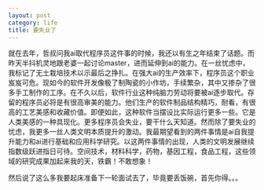 ```yaml
---
layout: post
category: life
title: 要失业了
---
```



就在去年，哲叔问我ai取代程序员这件事的时候，我还以有生之年结束了话题。而昨天半抖机灵地跟老婆一起讨论master，进而延伸到ai的能力。在一丝忧虑中，我标记了无土栽培技术以示最后之挣扎。在强大ai的生产效率下，程序员这个职业岌岌可危。现如今的软件开发像极了制陶瓷的小作坊，手续繁杂，其中又掺杂了很多手工制作的工序。在不久以后，软件行业这种纯脑力劳动将要被ai逐步取代。存留的程序员必将是有很高审美的能力。他们生产的软件制品结构精巧，耐看，有很高的工艺美感和收藏价值。即便如此，这种软件当摆设比实际运行更多一些。它是人类美感的一种具现化。更多程序员会失业，要干什么天知道。然而除了要失业的忧虑，我更多一丝人类文明本质提升的激动。我最期望看到的两件事情是ai自我提升能力和ai进行基础和应用科学研究。以这两件事情的出现，人类的文明发展继续指数级跃进指日可待。空间技术，材料科学，药物，基因工程，食品工程，这些领域的研究成果加起来我的天，铁霸！不敢想象！

然后说了这么多我要起床准备下一轮面试去了，毕竟要丢饭碗，首先你得。。。
